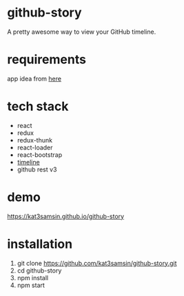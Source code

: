 # github-story
A pretty awesome way to view your GitHub timeline.

# requirements
app idea from [here](https://github.com/florinpop17/app-ideas/blob/master/Projects/GitHub-Timeline-App.md)

# tech stack
- react
- redux
- redux-thunk
- react-loader
- react-bootstrap
- [timeline](https://codepen.io/tutsplus/pen/QNeJgR)
- github rest v3

# demo
https://kat3samsin.github.io/github-story

# installation
1. git clone https://github.com/kat3samsin/github-story.git
2. cd github-story
3. npm install
4. npm start
